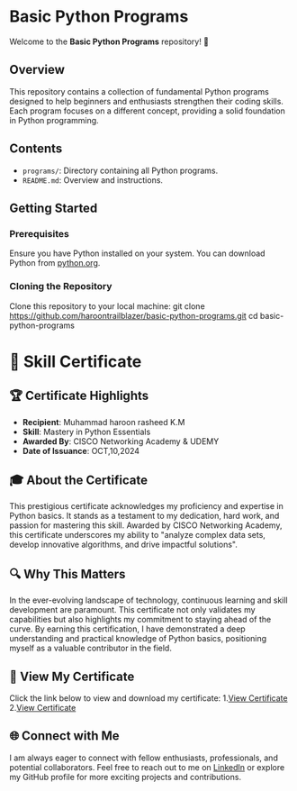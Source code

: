# Basic Python Programs

Welcome to the **Basic Python Programs** repository! 🎉

## Overview
This repository contains a collection of fundamental Python programs designed to help beginners and enthusiasts strengthen their coding skills. Each program focuses on a different concept, providing a solid foundation in Python programming.

## Contents
- `programs/`: Directory containing all Python programs.
- `README.md`: Overview and instructions.

## Getting Started
### Prerequisites
Ensure you have Python installed on your system. You can download Python from [python.org](https://www.python.org/).
### Cloning the Repository
Clone this repository to your local machine:
git clone https://github.com/haroontrailblazer/basic-python-programs.git
cd basic-python-programs<br/>


# 🌟 Skill Certificate 

## 🏆 Certificate Highlights
- **Recipient**: Muhammad haroon rasheed K.M
- **Skill**: Mastery in Python Essentials
- **Awarded By**: CISCO Networking Academy & UDEMY
- **Date of Issuance**: OCT,10,2024

## 🎓 About the Certificate
This prestigious certificate acknowledges my proficiency and expertise in Python basics. It stands as a testament to my dedication, hard work, and passion for mastering this skill. Awarded by CISCO Networking Academy, this certificate underscores my ability to "analyze complex data sets, develop innovative algorithms, and drive impactful solutions".

## 🔍 Why This Matters
In the ever-evolving landscape of technology, continuous learning and skill development are paramount. This certificate not only validates my capabilities but also highlights my commitment to staying ahead of the curve. By earning this certification, I have demonstrated a deep understanding and practical knowledge of Python basics, positioning myself as a valuable contributor in the field.

## 📄 View My Certificate
Click the link below to view and download my certificate:
1.[View Certificate](https://github.com/haroontrailblazer/haroontrailblazer/blob/main/Python_Essentials_1_Badge20241010-8-6ayheo.pdf)
2.[View Certificate](https://github.com/haroontrailblazer/haroontrailblazer/blob/main/python%20boot%20camp.pdf)

## 🌐 Connect with Me
I am always eager to connect with fellow enthusiasts, professionals, and potential collaborators. Feel free to reach out to me on [LinkedIn](https://www.linkedin.com/in/haroon-k-m-861b8a255/) or explore my GitHub profile for more exciting projects and contributions.

